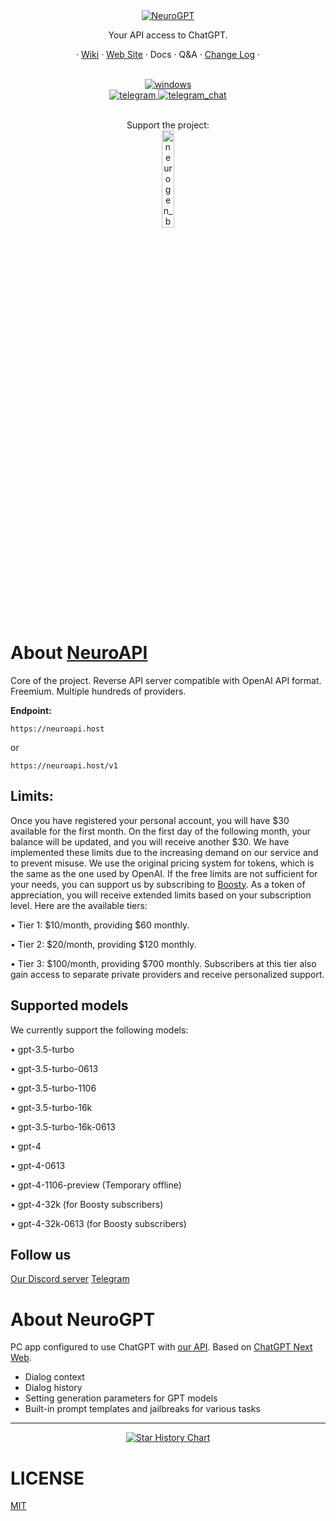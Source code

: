 <div align="center">

<a href="https://t.me/neurogen_news">
  <img src="https://readme-typing-svg.herokuapp.com?font=Jura&weight=700&size=30&duration=4000&pause=1000&color=1BED29&center=true&width=435&lines=NeuroGPT+by+NeuroAI" alt="NeuroGPT" />
</a>

Your API access to ChatGPT.

</div>

<div align="center">

· [Wiki](https://github.com/Em1tSan/NeuroGPT/wiki#english-language) · [Web Site](https://neuroapi.host/) · Docs · Q&A · [Change Log](https://github.com/Em1tSan/NeuroGPT/commits/main) ·

<br>
<a href="https://github.com/Em1tSan/NeuroGPT/wiki/PC-client-installation#windows">
  <img src="https://img.shields.io/badge/-Windows-1371c3?logo=windows" alt="windows"/>
</a>
<br/>

<a href="https://t.me/neuro_api">
  <img src="https://img.shields.io/badge/-Telegram channel-0088CC?logo=telegram" alt="telegram"/>
</a>
<a href="https://t.me/+IhL96RXP3D9iZTky">
  <img src="https://img.shields.io/badge/-Telegram chat-0088CC?logo=telegram" alt="telegram_chat"/>
</a>

<br> Support the project: <br/>
<a href="https://boosty.to/neuroapi">
  <img src="https://upload.wikimedia.org/wikipedia/commons/thumb/9/92/Boosty_logo.svg/512px-Boosty_logo.svg.png?20230209172145" alt="neurogen_boosty" width="20%">
</a>

</div>


# About [NeuroAPI](https://neuroapi.host)
Core of the project. Reverse API server compatible with OpenAI API format. Freemium. Multiple hundreds of providers.

**Endpoint:**
```
https://neuroapi.host
```
or
```
https://neuroapi.host/v1
```
## Limits:

Once you have registered your personal account, you will have $30 available for the first month. On the first day of the following month, your balance will be updated, and you will receive another $30. We have implemented these limits due to the increasing demand on our service and to prevent misuse.
We use the original pricing system for tokens, which is the same as the one used by OpenAI.
If the free limits are not sufficient for your needs, you can support us by subscribing to [Boosty](https://boosty.to/neuroapi). As a token of appreciation, you will receive extended limits based on your subscription level. Here are the available tiers:

 • Tier 1: $10/month, providing $60 monthly.
 
 • Tier 2: $20/month, providing $120 monthly.
 
 • Tier 3: $100/month, providing $700 monthly. Subscribers at this tier also gain access to separate private providers and receive personalized support.

## Supported models

We currently support the following models:

 • gpt-3.5-turbo
 
 • gpt-3.5-turbo-0613
 
 • gpt-3.5-turbo-1106
 
 • gpt-3.5-turbo-16k
 
 • gpt-3.5-turbo-16k-0613
 
 • gpt-4
 
 • gpt-4-0613
 
 • gpt-4-1106-preview (Temporary offline)
 
 • gpt-4-32k (for Boosty subscribers)
 
 • gpt-4-32k-0613 (for Boosty subscribers)

## Follow us

[Our Discord server](https://discord.gg/5BnKdYm3)
[Telegram](https://t.me/neuro_api)

# About NeuroGPT
PC app configured to use ChatGPT with [our API](https://github.com/Em1tSan/NeuroGPT#about-neuroapi). Based on <a href="https://github.com/Yidadaa/ChatGPT-Next-Web">ChatGPT Next Web</a>.

- Dialog context
- Dialog history
- Setting generation parameters for GPT models
- Built-in prompt templates and jailbreaks for various tasks

***
<div align="center">
  
[![Star History Chart](https://api.star-history.com/svg?repos=Em1tSan/NeuroGPT&type=Date)](https://star-history.com/#Em1tSan/NeuroGPT&Date)
</div>

# LICENSE
[MIT](https://opensource.org/license/mit/)
